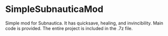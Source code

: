 # SimpleSubnauticaMod

Simple mod for Subnautica. It has quicksave, healing, and invincibility.
Main code is provided. The entire project is included in the .7z file.
